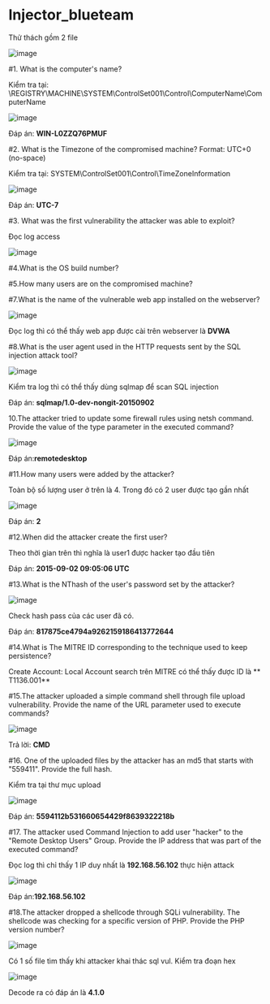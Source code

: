 # Injector_blueteam

Thử thách gồm 2 file

![image](https://user-images.githubusercontent.com/72652376/217188135-efd5f071-d41e-4291-803f-f4021a680449.png)


#1. What is the computer's name?

Kiểm tra tại: \REGISTRY\MACHINE\SYSTEM\ControlSet001\Control\ComputerName\ComputerName

![image](https://user-images.githubusercontent.com/72652376/217188576-edc313d7-53c6-4673-b631-e569363be995.png)

Đáp án: **WIN-L0ZZQ76PMUF**

#2. What is the Timezone of the compromised machine? Format: UTC+0 (no-space)

Kiểm tra tại: SYSTEM\ControlSet001\Control\TimeZoneInformation

![image](https://user-images.githubusercontent.com/72652376/217189046-4835b572-ac7c-4165-9a8c-d772eb578e83.png)

Đáp án: **UTC-7**

#3. What was the first vulnerability the attacker was able to exploit?

Đọc log access

![image](https://user-images.githubusercontent.com/72652376/217410935-27f991a3-fb78-4065-a701-d476e60ff511.png)


#4.What is the OS build number?

#5.How many users are on the compromised machine?

#7.What is the name of the vulnerable web app installed on the webserver?

![image](https://user-images.githubusercontent.com/72652376/217189651-691c852e-ba06-41c9-a369-544c94964d79.png)

Đọc log thì có thể thấy web app được cài trên webserver là **DVWA**

#8.What is the user agent used in the HTTP requests sent by the SQL injection attack tool?

![image](https://user-images.githubusercontent.com/72652376/217190302-7194ff1b-2e8a-4067-99cb-f96a6851958b.png)

Kiểm tra log thì có thể thấy dùng sqlmap để scan SQL injection

Đáp án:  **sqlmap/1.0-dev-nongit-20150902**


10.The attacker tried to update some firewall rules using netsh command. Provide the value of the type parameter in the executed command?

![image](https://user-images.githubusercontent.com/72652376/217409290-224710b2-b51e-43ff-868d-f5f05f63d170.png)

Đáp án:**remotedesktop**

#11.How many users were added by the attacker?

Toàn bộ số lượng user ở trên là 4. Trong đó có 2 user được tạo gần nhất

![image](https://user-images.githubusercontent.com/72652376/217190961-a159d1de-aee5-4561-a0ca-3687f9a24df6.png)

Đáp án: **2**

#12.When did the attacker create the first user?

Theo thời gian trên thì nghĩa là user1 được hacker tạo đầu tiên

Đáp án:  **2015-09-02 09:05:06 UTC**

#13.What is the NThash of the user's password set by the attacker?

![image](https://user-images.githubusercontent.com/72652376/217194762-090e8e51-b892-4c9e-bed9-95ee15119990.png)

Check hash pass của các user đã có.

Đáp án: **817875ce4794a9262159186413772644**

#14.What is The MITRE ID corresponding to the technique used to keep persistence?

Create Account: Local Account search trên MITRE có thể thấy được ID là ** T1136.001**

#15.The attacker uploaded a simple command shell through file upload vulnerability. Provide the name of the URL parameter used to execute commands?

![image](https://user-images.githubusercontent.com/72652376/217200279-33c42264-a1bb-4c71-af64-dbe3b0cebd4c.png)

Trả lời: **CMD**

#16. One of the uploaded files by the attacker has an md5 that starts with "559411". Provide the full hash.

Kiểm tra tại thư mục upload 

![image](https://user-images.githubusercontent.com/72652376/217412545-b7fb1414-6c60-4edb-95c5-13712358a07a.png)

Đáp án: **5594112b531660654429f8639322218b**

#17. The attacker used Command Injection to add user "hacker" to the "Remote Desktop Users" Group. Provide the IP address that was part of the executed command?

Đọc log thì chỉ thấy 1 IP duy nhất là **192.168.56.102** thực hiện attack

![image](https://user-images.githubusercontent.com/72652376/217409686-3ebb8cf3-18dc-4e5f-b3cf-45d5cd6ce60d.png)

Đáp án:**192.168.56.102**

#18.The attacker dropped a shellcode through SQLi vulnerability. The shellcode was checking for a specific version of PHP. Provide the PHP version number?

![image](https://user-images.githubusercontent.com/72652376/217411820-0eb0dc5c-3237-4001-b5ce-f00adfa629a9.png)

Có 1 số file tìm thấy khi attacker khai thác sql vul. Kiểm tra đoạn hex

![image](https://user-images.githubusercontent.com/72652376/217411987-f6496905-dab7-443a-b522-581295016aeb.png)

Decode ra có đáp án là **4.1.0**




